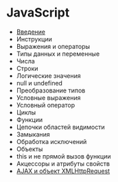 # JavaScript

* [Введение](content/intro.md)
* Инструкции
* Выражения и операторы
* Типы данных и переменные
* Числа
* Строки
* Логические значения
* null и undefined
* Преобразование типов
* Условные выражения
* Условный оператор
* Циклы
* Функции
* Цепочки областей видимости
* Замыкания
* Обработка исключений
* Объекты
* this и не прямой вызов функции
* Акцессоры и атрибуты свойств
* [AJAX и объект XMLHttpRequest](content/ajax.md)
